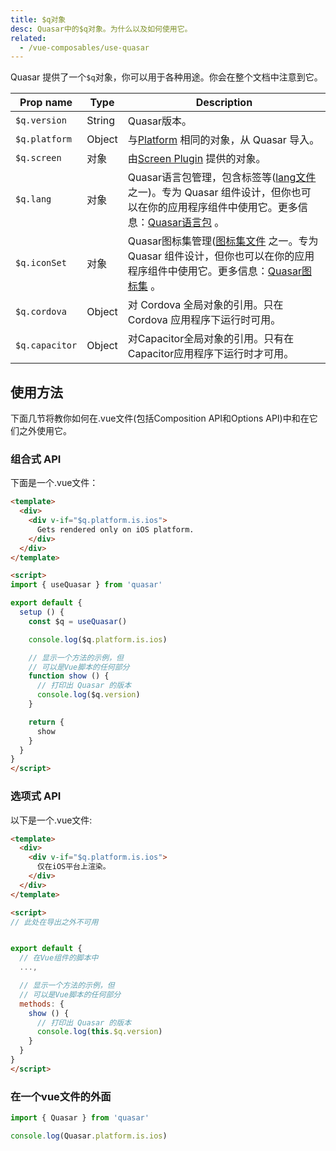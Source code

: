 ```yaml
---
title: $q对象
desc: Quasar中的$q对象。为什么以及如何使用它。
related:
  - /vue-composables/use-quasar
---
```


 Quasar 提供了一个`$q`对象，你可以用于各种用途。你会在整个文档中注意到它。

| Prop name | Type | Description |
| --- | --- | --- |
| `$q.version` | String | Quasar版本。|
| `$q.platform` | Object | 与[Platform](/options/platform-detection) 相同的对象，从 Quasar 导入。|
| `$q.screen` | 对象 | 由[Screen Plugin](/options/screen-plugin) 提供的对象。|
| `$q.lang` | 对象 | Quasar语言包管理，包含标签等([lang文件](https://github.com/quasarframework/quasar/tree/dev/ui/lang) 之一)。专为 Quasar 组件设计，但你也可以在你的应用程序组件中使用它。更多信息：[Quasar语言包](/options/quasar-language-packs) 。|
| `$q.iconSet` | 对象 | Quasar图标集管理([图标集文件](https://github.com/quasarframework/quasar/tree/dev/ui/icon-set) 之一。专为 Quasar 组件设计，但你也可以在你的应用程序组件中使用它。更多信息：[Quasar图标集](/options/quasar-icon-sets) 。|
| `$q.cordova` | Object | 对 Cordova 全局对象的引用。只在 Cordova 应用程序下运行时可用。|
| `$q.capacitor` | Object | 对Capacitor全局对象的引用。只有在Capacitor应用程序下运行时才可用。|

## 使用方法

下面几节将教你如何在.vue文件(包括Composition API和Options API)中和在它们之外使用它。

### 组合式 API

下面是一个.vue文件：

```html
<template>
  <div>
    <div v-if="$q.platform.is.ios">
      Gets rendered only on iOS platform.
    </div>
  </div>
</template>

<script>
import { useQuasar } from 'quasar'

export default {
  setup () {
    const $q = useQuasar()

    console.log($q.platform.is.ios)

    // 显示一个方法的示例，但
    // 可以是Vue脚本的任何部分
    function show () {
      // 打印出 Quasar 的版本
      console.log($q.version)
    }

    return {
      show
    }
  }
}
</script>
```

### 选项式 API

以下是一个.vue文件:

```html
<template>
  <div>
    <div v-if="$q.platform.is.ios">
      仅在iOS平台上渲染。
    </div>
  </div>
</template>

<script>
// 此处在导出之外不可用


export default {
  // 在Vue组件的脚本中
  ...,

  // 显示一个方法的示例，但
  // 可以是Vue脚本的任何部分
  methods: {
    show () {
      // 打印出 Quasar 的版本
      console.log(this.$q.version)
    }
  }
}
</script>
```

### 在一个vue文件的外面

```js
import { Quasar } from 'quasar'

console.log(Quasar.platform.is.ios)
```

